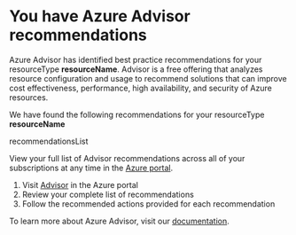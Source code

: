 <properties
	pageTitle="Achieve More Pilot Advisor recommendations"
	description="Advisor recommendations are available"
	infoBubbleText="You have Azure Advisor recommendations available"
	service="microsoft.advisor"
	resource="recommendations"
	authors="kasparks"
	ms.author="kasparks"
	displayOrder=""
	articleId="advisor-recommendations"
	diagnosticScenario="advisor-recommendations"
	selfHelpType="Diagnostics"
supportTopicIds="32411835,32411844,32411877,32411817,32411885,32411841,32411816,32411839,32411845,32570117,32602159,32411809,32411812,32513964,32518038,32604406,32565494,32565835,32508616,32411875,32539972,32539973,32573480,32570109,32565495,32602153,32411854,32570115,32570108,32602152,32518039,32589415,32449676,32591160,32411819"
	resourceTags=""
	productPesIds="14749,16470,15571,16035"
	cloudEnvironments="public"
/>
# You have Azure Advisor recommendations
<!--/issueDescription-->
Azure Advisor has identified best practice recommendations for your <!--$resourceType-->resourceType<!--/$resourceType--> **<!--$resourceName-->resourceName<!--/$resourceName-->**. Advisor is a free offering that analyzes resource configuration and usage to recommend solutions that can improve cost effectiveness, performance, high availability, and security of Azure resources.
<!--/issueDescription-->

We have found the following recommendations for your <!--$resourceType-->resourceType<!--/$resourceType--> **<!--$resourceName-->resourceName<!--/$resourceName-->**

<!--$recommendationsList-->recommendationsList<!--/$recommendationsList-->

View your full list of Advisor recommendations across all of your subscriptions at any time in the [Azure portal](https://aka.ms/advisor_azuresupportcenter).

1. Visit [Advisor](https://aka.ms/advisor_azuresupportcenter) in the Azure portal
2. Review your complete list of recommendations
3. Follow the recommended actions provided for each recommendation

To learn more about Azure Advisor, visit our [documentation](https://docs.microsoft.com/azure/advisor/advisor-overview).
